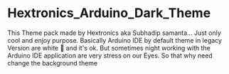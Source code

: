 # Hextronics_Arduino_Dark_Theme
This Theme pack made by Hextronics aka Subhadip samanta... Just only cool and enjoy purpose. Basically Arduino IDE by default theme in legacy Version are white 🤍 and it's ok. But sometimes night working with the Arduino IDE application are very stress on our Eyes. So that why need change the background theme 
